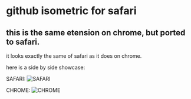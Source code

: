 # github isometric for safari

## this is the same etension on chrome, but ported to safari. 
it looks exactly the same of safari as it does on chrome. 


here is a side by side showcase:

SAFARI:
![SAFARI](https://github.com/REGATTE/isometric-contributions/blob/main/safari/images/safari.png)

CHROME:
![CHROME](https://github.com/REGATTE/isometric-contributions/blob/main/safari/images/chrome.png)
